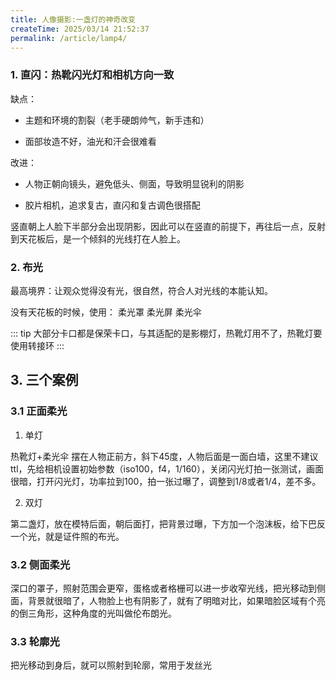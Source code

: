 ```yaml
---
title: 人像摄影:一盏灯的神奇改变
createTime: 2025/03/14 21:52:37
permalink: /article/lamp4/
---
```




### 1. 直闪：热靴闪光灯和相机方向一致

缺点：

- 主题和环境的割裂（老手硬朗帅气，新手违和）

- 面部妆造不好，油光和汗会很难看

改进：

- 人物正朝向镜头，避免低头、侧面，导致明显锐利的阴影

- 胶片相机，追求复古，直闪和复古调色很搭配

竖直朝上人脸下半部分会出现阴影，因此可以在竖直的前提下，再往后一点，反射到天花板后，是一个倾斜的光线打在人脸上。


### 2. 布光

最高境界：让观众觉得没有光，很自然，符合人对光线的本能认知。

没有天花板的时候，使用：
柔光罩
柔光屏
柔光伞

::: tip
大部分卡口都是保荣卡口，与其适配的是影棚灯，热靴灯用不了，热靴灯要使用转接环
:::


## 3. 三个案例

### 3.1 正面柔光

1. 单灯

热靴灯+柔光伞 摆在人物正前方，斜下45度，人物后面是一面白墙，这里不建议ttl，先给相机设置初始参数（iso100，f4，1/160），关闭闪光灯拍一张测试，画面很暗，打开闪光灯，功率拉到100，拍一张过曝了，调整到1/8或者1/4，差不多。

2. 双灯

第二盏灯，放在模特后面，朝后面打，把背景过曝，下方加一个泡沫板，给下巴反一个光，就是证件照的布光。

### 3.2 侧面柔光
深口的罩子，照射范围会更窄，蛋格或者格栅可以进一步收窄光线，把光移动到侧面，背景就很暗了，人物脸上也有阴影了，就有了明暗对比，如果暗脸区域有个亮的倒三角形，这种角度的光叫做伦布朗光。

### 3.3 轮廓光

把光移动到身后，就可以照射到轮廓，常用于发丝光
